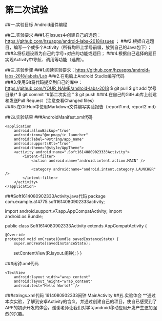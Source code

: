 # 第二次试验
##一.实验目标
Android组件编程

##二.实验要求
###1.在Issues中创建自己的选题：https://github.com/hzuapps/android-labs-2018/issues ；
###2.根据自选题目，编写一个或多个Activity（所有均带上学号前缀，放到自己的Java包下）；
###3.将标题设置为自己的学号+对应的功能或题目；
###4.根据自己选择的题目实现Activity中导航、调用等功能（选做）。

##三.实验步骤
###1.阅读实验要求：https://github.com/hzuapps/android-labs-2018/labels/Lab
###2.在电脑上Android Studio编写代码                                 
###3.使用Git将代码提交到自己的库中：https://github.com/YOUR_NAME/android-labs-2018
$ git pull
$ git add 学号目录/*
$ git commit "#第二次实验  "
$ git push
###4.在自己的GitHub库上创建和发送Pull Request（注意查看Changed files）    
###5.在GitHub中使用Markdown文件编写实验报告（report1.md, report2.md）   

##四.实验结果
###AndroidManifest.xml代码
<?xml version="1.0" encoding="utf-8"?>
<manifest xmlns:android="http://schemas.android.com/apk/res/android"
    package="com.example.a14775.soft1614080902333activity">

    <application
        android:allowBackup="true"
        android:icon="@mipmap/ic_launcher"
        android:label="@string/app_name"
        android:supportsRtl="true"
        android:theme="@style/AppTheme">
        <activity android:name=".Soft16140809023333Activity">
            <intent-filter>
                <action android:name="android.intent.action.MAIN" />

                <category android:name="android.intent.category.LAUNCHER" />
            </intent-filter>
        </activity>
    </application>

</manifest>

###Soft1614080902333Activity.java代码
package com.example.a14775.soft1614080902333activity;

import android.support.v7.app.AppCompatActivity;
import android.os.Bundle;

public class Soft1614080902333Activity extends AppCompatActivity {

    @Override
    protected void onCreate(Bundle savedInstanceState) {
        super.onCreate(savedInstanceState);
        setContentView(R.layout.闹钟);
    }
}

###闹钟.xml代码
<?xml version="1.0" encoding="utf-8"?>
<RelativeLayout xmlns:android="http://schemas.android.com/apk/res/android"
    xmlns:tools="http://schemas.android.com/tools"
    android:id="@+id/activity_soft1614080902333"
    android:layout_width="match_parent"
    android:layout_height="match_parent"
    android:paddingBottom="@dimen/activity_vertical_margin"
    android:paddingLeft="@dimen/activity_horizontal_margin"
    android:paddingRight="@dimen/activity_horizontal_margin"
    android:paddingTop="@dimen/activity_vertical_margin"
    tools:context="com.example.a14775.soft1614080902333activity.Soft1614080902333Activity">

    <TextView
        android:layout_width="wrap_content"
        android:layout_height="wrap_content"
        android:text="Hello World!" />
</RelativeLayout>

###strings.xml代码
<resources>
    <string name="app_name">1614080902333闹钟</string>
    <string name="title_activity_main">MainActivity</string>
</resources>
##五.实验体会
**通过本次实验，了解到安卓Activity的含义，并通过创建自己的项目，使自已感受到了APP的初步开发的体会，谢谢老师让我们对学习android移动应用开发产生更加强烈的兴趣。

